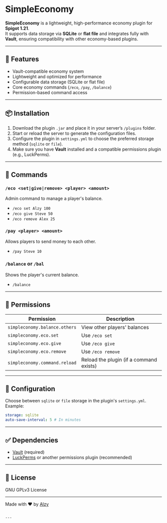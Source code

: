 
# SimpleEconomy

**SimpleEconomy** is a lightweight, high-performance economy plugin for **Spigot 1.21**.  
It supports data storage via **SQLite** or **flat file** and integrates fully with **Vault**, ensuring compatibility with other economy-based plugins.

---

## 🔧 Features

- Vault-compatible economy system
- Lightweight and optimized for performance
- Configurable data storage (SQLite or flat file)
- Core economy commands (`/eco`, `/pay`, `/balance`)
- Permission-based command access

---

## 📦 Installation

1. Download the plugin `.jar` and place it in your server’s `/plugins` folder.
2. Start or reload the server to generate the configuration files.
3. Configure the plugin in `settings.yml` to choose the preferred storage method (`sqlite` or `file`).
4. Make sure you have **Vault** installed and a compatible permissions plugin (e.g., LuckPerms).

---

## 💬 Commands

### `/eco <set|give|remove> <player> <amount>`
Admin command to manage a player's balance.

- `/eco set Alzy 100`
- `/eco give Steve 50`
- `/eco remove Alex 25`

### `/pay <player> <amount>`
Allows players to send money to each other.

- `/pay Steve 10`

### `/balance` or `/bal`
Shows the player's current balance.

- `/balance`

---

## 🔐 Permissions

| Permission                        | Description                                |
|----------------------------------|--------------------------------------------|
| `simpleconomy.balance.others`    | View other players' balances               |
| `simpleconomy.eco.set`           | Use `/eco set`                             |
| `simpleconomy.eco.give`          | Use `/eco give`                            |
| `simpleconomy.eco.remove`        | Use `/eco remove`                          |
| `simpleconomy.command.reload`    | Reload the plugin (if a command exists)    |

---

## 📁 Configuration

Choose between `sqlite` or `file` storage in the plugin's `settings.yml`.  
Example:

```yaml
storage: sqlite
auto-save-interval: 5 # In minutes
````

---

## ✅ Dependencies

* [Vault](https://www.spigotmc.org/resources/vault.34315/) (required)
* [LuckPerms](https://luckperms.net/) or another permissions plugin (recommended)

---

## 📄 License

GNU GPLv3 License

---

Made with ❤️ by [Alzy](https://github.com/Alzyy)

```

---

